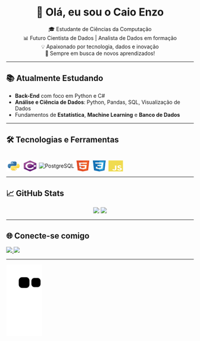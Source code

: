 <h1 align="center">👋 Olá, eu sou o Caio Enzo</h1>

<p align="center">
  🎓 Estudante de Ciências da Computação <br>
  📊 Futuro Cientista de Dados | Analista de Dados em formação <br>
  💡 Apaixonado por tecnologia, dados e inovação <br>
  🧠 Sempre em busca de novos aprendizados!
</p>

---

## 📚 Atualmente Estudando
- **Back-End** com foco em Python e C#
- **Análise e Ciência de Dados**: Python, Pandas, SQL, Visualização de Dados
- Fundamentos de **Estatística**, **Machine Learning** e **Banco de Dados**

---

## 🛠️ Tecnologias e Ferramentas

<div style="display: inline_block"><br>
  <img align="center" alt="Python" height="30" width="40" src="https://raw.githubusercontent.com/devicons/devicon/master/icons/python/python-original.svg">
  <img align="center" alt="Csharp" height="30" width="40" src="https://raw.githubusercontent.com/devicons/devicon/master/icons/csharp/csharp-original.svg">  
  <img align="center" alt="PostgreSQL" height="30" width="40" src="https://cdn.jsdelivr.net/gh/devicons/devicon/icons/postgresql/postgresql-original.svg">
  <img align="center" alt="HTML5" height="30" width="40" src="https://raw.githubusercontent.com/devicons/devicon/master/icons/html5/html5-original.svg">
  <img align="center" alt="CSS3" height="30" width="40" src="https://raw.githubusercontent.com/devicons/devicon/master/icons/css3/css3-original.svg">
  <img align="center" alt="JavaScript" height="30" width="40" src="https://raw.githubusercontent.com/devicons/devicon/master/icons/javascript/javascript-plain.svg">
</div>

---

## 📈 GitHub Stats

<div align="center">
  <img height="180em" src="https://github-readme-stats.vercel.app/api?username=CaioEnzo23&show_icons=true&theme=dark&include_all_commits=true&count_private=true"/>
  <img height="180em" src="https://github-readme-stats.vercel.app/api/top-langs/?username=CaioEnzo23&layout=compact&langs_count=7&theme=dark"/>
</div>

---

## 🌐 Conecte-se comigo

<a href="mailto:caioenzo99@gmail.com" target="_blank">
  <img src="https://img.shields.io/badge/Gmail-D14836?style=for-the-badge&logo=gmail&logoColor=white">
</a>
<a href="https://www.linkedin.com/in/caio-enzo-9459ba208/" target="_blank">
  <img src="https://img.shields.io/badge/LinkedIn-0077B5?style=for-the-badge&logo=linkedin&logoColor=white">
</a>

---

![Snake animation](https://github.com/CaioEnzo23/CaioEnzo23/blob/output/github-contribution-grid-snake.svg)

<!--
📌 Pronouns: ele/dele
-->
